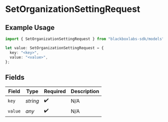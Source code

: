 # SetOrganizationSettingRequest

## Example Usage

```typescript
import { SetOrganizationSettingRequest } from "blackboxlabs-sdk/models";

let value: SetOrganizationSettingRequest = {
  key: "<key>",
  value: "<value>",
};
```

## Fields

| Field              | Type               | Required           | Description        |
| ------------------ | ------------------ | ------------------ | ------------------ |
| `key`              | *string*           | :heavy_check_mark: | N/A                |
| `value`            | *any*              | :heavy_check_mark: | N/A                |